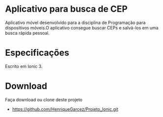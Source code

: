 # Aplicativo para busca de CEP
  Aplicativo móvel desenvolvido para a disciplina de Programação para dispositivos móveis.O aplicativo consegue buscar CEPs e salvá-los em uma busca rápida pessoal.
# Especificações  
  Escrito em Ionic 3.
# Download
  Faça download ou clone deste projeto
* https://github.com/HenriqueGarcez/Projeto_Ionic.git


